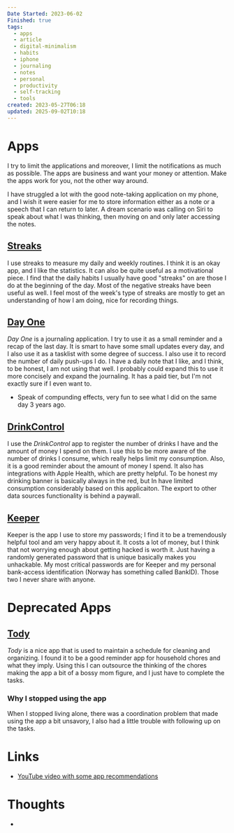 ```yaml
---
Date Started: 2023-06-02
Finished: true
tags:
  - apps
  - article
  - digital-minimalism
  - habits
  - iphone
  - journaling
  - notes
  - personal
  - productivity
  - self-tracking
  - tools
created: 2023-05-27T06:18
updated: 2025-09-02T10:18
---
```

# Apps
I try to limit the applications and moreover, I limit the notifications as much as possible. The apps are business and want your money or attention. Make the apps work for you, not the other way around. 

I have struggled a lot with the good note-taking application on my phone, and I wish it were easier for me to store information either as a note or a speech that I can return to later.  A dream scenario was calling on Siri to speak about what I was thinking, then moving on and only later accessing the notes.  


## [Streaks](https://streaksapp.com/)
 
I use streaks to measure my daily and weekly routines. I think it is an okay app, and I like the statistics. It can also be quite useful as a motivational piece. I find that the daily habits I usually have good "streaks" on are those I do at the beginning of the day. 
Most of the negative streaks have been useful as well. I feel most of the week's type of streaks are mostly to get an understanding of how I am doing, nice for recording things. 


## [Day One](https://dayoneapp.com/)

*Day One* is a journaling application. I try to use it as a small reminder and a recap of the last day. It is smart to have some small updates every day, and I also use it as a tasklist with some degree of success. 
I also use it to record the number of daily push-ups I do. 
I have a daily note that I like, and I think, to be honest, I am not using that well. I probably could expand this to use it more concisely and expand the journaling. It has a paid tier, but I'm not exactly sure if I even want to. 
- Speak of compunding effects, very fun to see what I did on the same day 3 years ago. 
## [DrinkControl](https://drinkcontrolapp.com/index.htm)
I use the *DrinkControl* app to register the number of drinks I have and the amount of money I spend on them. I use this to be more aware of the number of drinks I consume, which really helps limit my consumption. Also, it is a good reminder about the amount of money I spend. 
It also has integrations with Apple Health, which are pretty helpful. 
To be honest my drinking banner is basically always in the red, but In have limited consumption considerably based on this applicaiton. The export to other data sources functionality is behind a paywall. 


## [Keeper](https://www.keepersecurity.com/)
Keeper is the app I use to store my passwords; I find it to be a tremendously helpful tool and am very happy about it.  It costs a lot of money, but I think that not worrying enough about getting hacked is worth it. Just having a randomly generated password that is unique basically makes you unhackable. My most critical passwords are for Keeper and my personal bank-access identification (Norway has something called BankID). Those two I never share with anyone. 


# Deprecated Apps

## [Tody](https://todyapp.com/)
*Tody* is a nice app that is used to maintain a schedule for cleaning and organizing. I found it to be a good reminder app for household chores and what they imply.  Using this I can outsource the thinking of the chores making the app a bit of a bossy mom figure, and I just have to complete the tasks. 
### Why I stopped using the app
When I stopped living alone, there was a coordination problem that made using the app a bit unsavory, I also had a little trouble with following up on the tasks. 

# Links
- [YouTube video with some app recommendations](https://www.youtube.com/watch?v=Vod0wLsVTfU)

# Thoughts 
- 




